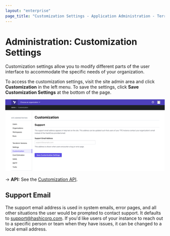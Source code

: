```yaml
---
layout: "enterprise"
page_title: "Customization Settings - Application Administration - Terraform Enterprise"
---
```


# Administration: Customization Settings

Customization settings allow you to modify different parts of the user interface to accommodate the specific needs of your organization.

To access the customization settings, visit the site admin area and click **Customization** in the left menu. To save the settings, click **Save Customization Settings** at the bottom of the page.

![screenshot: the Settings admin page](./images/admin-customization.png)

-> **API:** See the [Customization API](/docs/cloud/api/admin/settings.html#list-customization-settings).

## Support Email

The support email address is used in system emails, error pages, and all other situations the user would be prompted to contact support. It defaults to support@hashicorp.com. If you'd like  users of your instance to reach out to a specific person or team when they have issues, it can be changed to a local email address.
